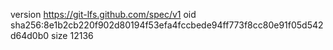 version https://git-lfs.github.com/spec/v1
oid sha256:8e1b2cb220f902d80194f53efa4fccbede94ff773f8cc80e91f05d542d64d0b0
size 12136
